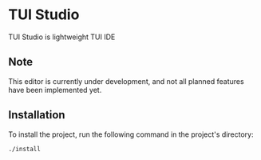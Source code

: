 # TUI Studio

TUI Studio is lightweight TUI IDE

## Note

This editor is currently under development, and not all planned features have been implemented yet.

## Installation

To install the project, run the following command in the project's directory:

```sh
./install
```
